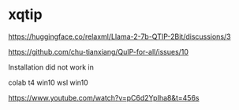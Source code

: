 # xqtip






https://huggingface.co/relaxml/Llama-2-7b-QTIP-2Bit/discussions/3


https://github.com/chu-tianxiang/QuIP-for-all/issues/10


Installation did not work in

colab t4
win10
wsl win10





https://www.youtube.com/watch?v=pC6d2YpIha8&t=456s
